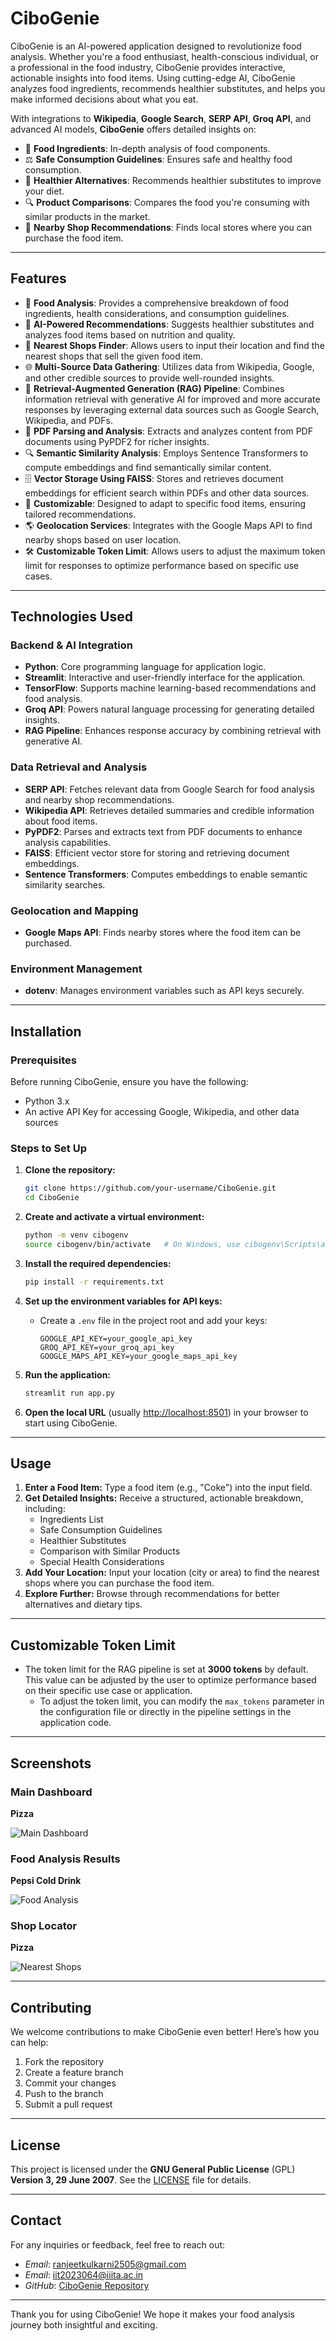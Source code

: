 # CiboGenie

CiboGenie is an AI-powered application designed to revolutionize food analysis. Whether you're a food enthusiast, health-conscious individual, or a professional in the food industry, CiboGenie provides interactive, actionable insights into food items. Using cutting-edge AI, CiboGenie analyzes food ingredients, recommends healthier substitutes, and helps you make informed decisions about what you eat.

With integrations to **Wikipedia**, **Google Search**, **SERP API**, **Groq API**, and advanced AI models, **CiboGenie** offers detailed insights on:

- 🥗 **Food Ingredients**: In-depth analysis of food components.
- ⚖️ **Safe Consumption Guidelines**: Ensures safe and healthy food consumption.
- 🍎 **Healthier Alternatives**: Recommends healthier substitutes to improve your diet.
- 🔍 **Product Comparisons**: Compares the food you're consuming with similar products in the market.
- 🏪 **Nearby Shop Recommendations**: Finds local stores where you can purchase the food item.

---

## **Features**

- 🥗 **Food Analysis**: Provides a comprehensive breakdown of food ingredients, health considerations, and consumption guidelines.
- 🤖 **AI-Powered Recommendations**: Suggests healthier substitutes and analyzes food items based on nutrition and quality.
- 🏪 **Nearest Shops Finder**: Allows users to input their location and find the nearest shops that sell the given food item.
- 🌐 **Multi-Source Data Gathering**: Utilizes data from Wikipedia, Google, and other credible sources to provide well-rounded insights.
- 🔄 **Retrieval-Augmented Generation (RAG) Pipeline**: Combines information retrieval with generative AI for improved and more accurate responses by leveraging external data sources such as Google Search, Wikipedia, and PDFs.
- 📖 **PDF Parsing and Analysis**: Extracts and analyzes content from PDF documents using PyPDF2 for richer insights.
- 🔍 **Semantic Similarity Analysis**: Employs Sentence Transformers to compute embeddings and find semantically similar content.
- 🗄️ **Vector Storage Using FAISS**: Stores and retrieves document embeddings for efficient search within PDFs and other data sources.
- 🔧 **Customizable**: Designed to adapt to specific food items, ensuring tailored recommendations.
- 🌎 **Geolocation Services**: Integrates with the Google Maps API to find nearby shops based on user location.
- 🛠️ **Customizable Token Limit**: Allows users to adjust the maximum token limit for responses to optimize performance based on specific use cases.

---

## **Technologies Used**

### **Backend & AI Integration**
- **Python**: Core programming language for application logic.
- **Streamlit**: Interactive and user-friendly interface for the application.
- **TensorFlow**: Supports machine learning-based recommendations and food analysis.
- **Groq API**: Powers natural language processing for generating detailed insights.
- **RAG Pipeline**: Enhances response accuracy by combining retrieval with generative AI.

### **Data Retrieval and Analysis**
- **SERP API**: Fetches relevant data from Google Search for food analysis and nearby shop recommendations.
- **Wikipedia API**: Retrieves detailed summaries and credible information about food items.
- **PyPDF2**: Parses and extracts text from PDF documents to enhance analysis capabilities.
- **FAISS**: Efficient vector store for storing and retrieving document embeddings.
- **Sentence Transformers**: Computes embeddings to enable semantic similarity searches.

### **Geolocation and Mapping**
- **Google Maps API**: Finds nearby stores where the food item can be purchased.

### **Environment Management**
- **dotenv**: Manages environment variables such as API keys securely.

---

## **Installation**

### Prerequisites
Before running CiboGenie, ensure you have the following:
- Python 3.x
- An active API Key for accessing Google, Wikipedia, and other data sources

### Steps to Set Up

1. **Clone the repository:**
    ```bash
    git clone https://github.com/your-username/CiboGenie.git
    cd CiboGenie
    ```

2. **Create and activate a virtual environment:**
    ```bash
    python -m venv cibogenv
    source cibogenv/bin/activate   # On Windows, use cibogenv\Scripts\activate
    ```

3. **Install the required dependencies:**
    ```bash
    pip install -r requirements.txt
    ```

4. **Set up the environment variables for API keys:**
    - Create a `.env` file in the project root and add your keys:
      ```env
      GOOGLE_API_KEY=your_google_api_key
      GROQ_API_KEY=your_groq_api_key
      GOOGLE_MAPS_API_KEY=your_google_maps_api_key
      ```

5. **Run the application:**
    ```bash
    streamlit run app.py
    ```

6. **Open the local URL** (usually [http://localhost:8501](http://localhost:8501)) in your browser to start using CiboGenie.

---

## **Usage**

1. **Enter a Food Item:** Type a food item (e.g., "Coke") into the input field.
2. **Get Detailed Insights:** Receive a structured, actionable breakdown, including:
    - Ingredients List
    - Safe Consumption Guidelines
    - Healthier Substitutes
    - Comparison with Similar Products
    - Special Health Considerations
3. **Add Your Location:** Input your location (city or area) to find the nearest shops where you can purchase the food item.
4. **Explore Further:** Browse through recommendations for better alternatives and dietary tips.

---

## **Customizable Token Limit**
- The token limit for the RAG pipeline is set at **3000 tokens** by default. This value can be adjusted by the user to optimize performance based on their specific use case or application.
    - To adjust the token limit, you can modify the `max_tokens` parameter in the configuration file or directly in the pipeline settings in the application code.

---

## **Screenshots**

### Main Dashboard
**Pizza**

![Main Dashboard](images/dashboard.jpg)

### Food Analysis Results
**Pepsi Cold Drink**

![Food Analysis](images/food_analysis.jpg)

### Shop Locator
**Pizza**

![Nearest Shops](images/shop_locator2.jpg)

---

## **Contributing**

We welcome contributions to make CiboGenie even better! Here’s how you can help:

1. Fork the repository
2. Create a feature branch
3. Commit your changes
4. Push to the branch
5. Submit a pull request

---

## **License**

This project is licensed under the **GNU General Public License** (GPL) **Version 3, 29 June 2007**. See the [LICENSE](LICENSE) file for details.

---

## **Contact**

For any inquiries or feedback, feel free to reach out:

- *Email*: ranjeetkulkarni2505@gmail.com
- *Email*: iit2023064@iiita.ac.in
- *GitHub*: [CiboGenie Repository](https://github.com/ranjeetkulkarni/CiboGenie)

---

Thank you for using CiboGenie! We hope it makes your food analysis journey both insightful and exciting.
